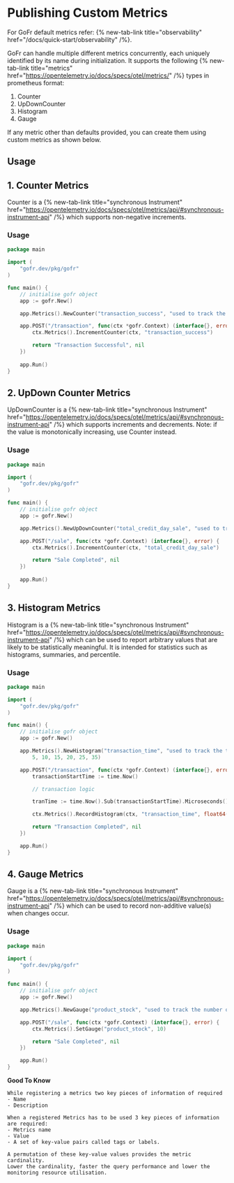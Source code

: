 # Publishing Custom Metrics

For GoFr default metrics refer: {% new-tab-link title="observability" href="/docs/quick-start/observability" /%}.

GoFr can handle multiple different metrics concurrently, each uniquely identified by its name during initialization.
It supports the following {% new-tab-link title="metrics" href="https://opentelemetry.io/docs/specs/otel/metrics/" /%} types in prometheus format:

1. Counter
2. UpDownCounter
3. Histogram
4. Gauge

If any metric other than defaults provided, you can create them using custom metrics as shown below.


## Usage

## 1. Counter Metrics

Counter is a {% new-tab-link title="synchronous Instrument" href="https://opentelemetry.io/docs/specs/otel/metrics/api/#synchronous-instrument-api" /%} which supports non-negative increments.

### Usage

```go
package main

import (
	"gofr.dev/pkg/gofr"
)

func main() {
	// initialise gofr object
	app := gofr.New()

	app.Metrics().NewCounter("transaction_success", "used to track the count of successful transactions")

	app.POST("/transaction", func(ctx *gofr.Context) (interface{}, error) {
		ctx.Metrics().IncrementCounter(ctx, "transaction_success")

		return "Transaction Successful", nil
	})
	
	app.Run()
}
```

## 2. UpDown Counter Metrics

UpDownCounter is a {% new-tab-link title="synchronous Instrument" href="https://opentelemetry.io/docs/specs/otel/metrics/api/#synchronous-instrument-api" /%} which supports increments and decrements.
Note: if the value is monotonically increasing, use Counter instead.

### Usage

```go
package main

import (
	"gofr.dev/pkg/gofr"
)

func main() {
	// initialise gofr object
	app := gofr.New()

	app.Metrics().NewUpDownCounter("total_credit_day_sale", "used to track the total credit sales in a day")

	app.POST("/sale", func(ctx *gofr.Context) (interface{}, error) {
		ctx.Metrics().IncrementCounter(ctx, "total_credit_day_sale")

		return "Sale Completed", nil
	})
	
	app.Run()
}
```

## 3. Histogram Metrics

Histogram is a {% new-tab-link title="synchronous Instrument" href="https://opentelemetry.io/docs/specs/otel/metrics/api/#synchronous-instrument-api" /%} which can be used to report arbitrary values that are likely to be statistically meaningful. It is intended for statistics such as histograms, summaries, and percentile.

### Usage

```go
package main

import (
	"gofr.dev/pkg/gofr"
)

func main() {
	// initialise gofr object
	app := gofr.New()

	app.Metrics().NewHistogram("transaction_time", "used to track the time taken by a transaction",
		5, 10, 15, 20, 25, 35)

	app.POST("/transaction", func(ctx *gofr.Context) (interface{}, error) {
		transactionStartTime := time.Now()

		// transaction logic

		tranTime := time.Now().Sub(transactionStartTime).Microseconds()

		ctx.Metrics().RecordHistogram(ctx, "transaction_time", float64(tranTime))

		return "Transaction Completed", nil
	})

	app.Run()
}
```

## 4. Gauge Metrics

Gauge is a {% new-tab-link title="synchronous Instrument" href="https://opentelemetry.io/docs/specs/otel/metrics/api/#synchronous-instrument-api" /%} which can be used to record non-additive value(s)  when changes occur.
### Usage

```go
package main

import (
	"gofr.dev/pkg/gofr"
)

func main() {
	// initialise gofr object
	app := gofr.New()

	app.Metrics().NewGauge("product_stock", "used to track the number of products in stock")

	app.POST("/sale", func(ctx *gofr.Context) (interface{}, error) {
		ctx.Metrics().SetGauge("product_stock", 10)

		return "Sale Completed", nil
	})

	app.Run()
}
```

**Good To Know**
```doc
While registering a metrics two key pieces of information of required
- Name
- Description
   
When a registered Metrics has to be used 3 key pieces of information are required:
- Metrics name
- Value
- A set of key-value pairs called tags or labels.

A permutation of these key-value values provides the metric cardinality.
Lower the cardinality, faster the query performance and lower the monitoring resource utilisation.
```